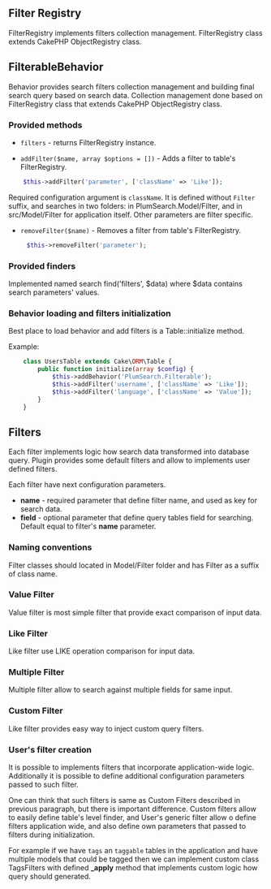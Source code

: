 ## Filter Registry

FilterRegistry implements filters collection management. FilterRegistry class extends CakePHP ObjectRegistry class.

## FilterableBehavior

Behavior provides search filters collection management and building final search query based on search data.
Collection management done based on FilterRegistry class that extends CakePHP ObjectRegistry class.

### Provided methods

* ```filters``` - returns FilterRegistry instance.

* ```addFilter($name, array $options = [])``` - Adds a filter to table's FilterRegistry.

```php
    $this->addFilter('parameter', ['className' => 'Like']);
```

Required configuration argument is `className`. It is defined without `Filter` suffix, and searches in two folders: in PlumSearch.Model/Filter, and in src/Model/Filter for application itself.
Other parameters are filter specific.

* ```removeFilter($name)``` - Removes a filter from table's FilterRegistry.

```php
     $this->removeFilter('parameter');
```

### Provided finders

Implemented named search find('filters', $data) where $data contains search parameters' values.

### Behavior loading and filters initialization

Best place to load behavior and add filters is a Table::initialize method.

Example:

```php
    class UsersTable extends Cake\ORM\Table {
        public function initialize(array $config) {
            $this->addBehavior('PlumSearch.Filterable');
            $this->addFilter('username', ['className' => 'Like']);
            $this->addFilter('language', ['className' => 'Value']);
        }
    }
```

## Filters

Each filter implements logic how search data transformed into database query.
Plugin provides some default filters and allow to implements user defined filters.

Each filter have next configuration parameters.

* **name** - required parameter that define filter name, and used as key for search data.
* **field** - optional parameter that define query tables field for searching. Default equal to filter's **name** parameter.

###  Naming conventions

Filter classes should located in Model/Filter folder and has Filter as a suffix of class name.

### Value Filter

Value filter is most simple filter that provide exact comparison of input data.

### Like Filter

Like filter use LIKE operation comparison for input data.

### Multiple Filter

Multiple filter allow to search against multiple fields for same input.

### Custom Filter

Like filter provides easy way to inject custom query filters.

### User's filter creation

It is possible to implements filters that incorporate application-wide logic.
Additionally it is possible to define additional configuration parameters passed to such filter.

One can think that such filters is same as Custom Filters described in previous paragraph, but there is important difference. Custom filters allow to easily define table's level finder, and User's generic filter allow o define filters application wide, and also define own parameters that passed to filters during initialization.

For example if we have ```tags``` an ```taggable``` tables in the application and have multiple models that could be tagged then we can implement custom class TagsFilters with defined **\_apply** method that implements custom logic how query should generated.
